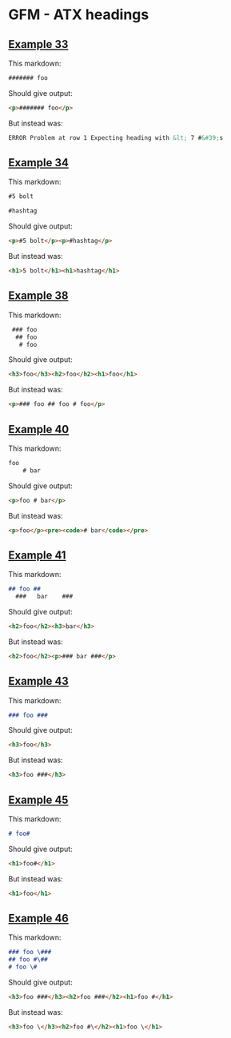 # GFM - ATX headings

## [Example 33](https://spec.commonmark.org/0.29/#example-33)

This markdown:

```markdown
####### foo

```

Should give output:

```html
<p>####### foo</p>
```

But instead was:

```html
ERROR Problem at row 1 Expecting heading with &lt; 7 #&#39;s
```
## [Example 34](https://spec.commonmark.org/0.29/#example-34)

This markdown:

```markdown
#5 bolt

#hashtag

```

Should give output:

```html
<p>#5 bolt</p><p>#hashtag</p>
```

But instead was:

```html
<h1>5 bolt</h1><h1>hashtag</h1>
```
## [Example 38](https://spec.commonmark.org/0.29/#example-38)

This markdown:

```markdown
 ### foo
  ## foo
   # foo

```

Should give output:

```html
<h3>foo</h3><h2>foo</h2><h1>foo</h1>
```

But instead was:

```html
<p>### foo ## foo # foo</p>
```
## [Example 40](https://spec.commonmark.org/0.29/#example-40)

This markdown:

```markdown
foo
    # bar

```

Should give output:

```html
<p>foo # bar</p>
```

But instead was:

```html
<p>foo</p><pre><code># bar</code></pre>
```
## [Example 41](https://spec.commonmark.org/0.29/#example-41)

This markdown:

```markdown
## foo ##
  ###   bar    ###

```

Should give output:

```html
<h2>foo</h2><h3>bar</h3>
```

But instead was:

```html
<h2>foo</h2><p>### bar ###</p>
```
## [Example 43](https://spec.commonmark.org/0.29/#example-43)

This markdown:

```markdown
### foo ###     

```

Should give output:

```html
<h3>foo</h3>
```

But instead was:

```html
<h3>foo ###</h3>
```
## [Example 45](https://spec.commonmark.org/0.29/#example-45)

This markdown:

```markdown
# foo#

```

Should give output:

```html
<h1>foo#</h1>
```

But instead was:

```html
<h1>foo</h1>
```
## [Example 46](https://spec.commonmark.org/0.29/#example-46)

This markdown:

```markdown
### foo \###
## foo #\##
# foo \#

```

Should give output:

```html
<h3>foo ###</h3><h2>foo ###</h2><h1>foo #</h1>
```

But instead was:

```html
<h3>foo \</h3><h2>foo #\</h2><h1>foo \</h1>
```
